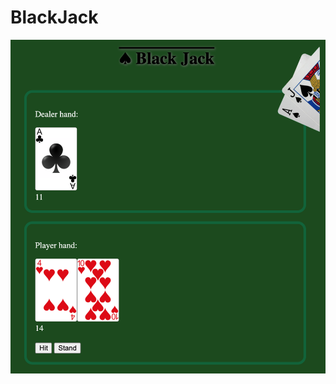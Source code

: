 # BlackJack
![Alt Text](https://github.com/nikwib/BlackJack/blob/master/image/Screenshot%202020-10-21%20at%2023.22.36.png)

